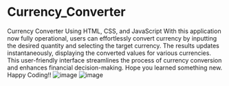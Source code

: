 # Currency_Converter
Currency Converter Using HTML, CSS, and JavaScript
With this application now fully operational, users can effortlessly convert currency by inputting the desired quantity and selecting the target currency. The results updates instantaneously, displaying the converted values for various currencies. This user-friendly interface streamlines the process of currency conversion and enhances financial decision-making. 
Hope you learned something new. Happy Coding!!
![image](https://github.com/Shivangyyyyy/Currency_Converter/assets/92583374/9dc2c199-9643-4da5-9602-49cbe9f5645c)
![image](https://github.com/Shivangyyyyy/Currency_Converter/assets/92583374/9d5572a2-474e-487c-80f4-1f3694928b3e)

